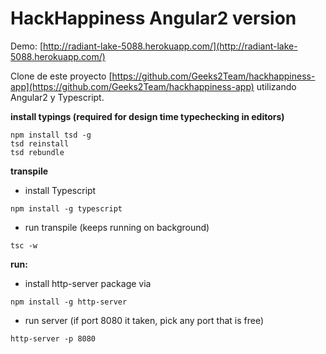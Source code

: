 # HackHappiness Angular2 version

Demo: [http://radiant-lake-5088.herokuapp.com/](http://radiant-lake-5088.herokuapp.com/)

Clone de este proyecto [https://github.com/Geeks2Team/hackhappiness-app](https://github.com/Geeks2Team/hackhappiness-app) utilizando Angular2 y Typescript.


**install typings (required for design time typechecking in editors)**
```
npm install tsd -g
tsd reinstall
tsd rebundle
```

**transpile**
- install Typescript
 ```
 npm install -g typescript
 ```
- run transpile (keeps running on background) 
 ```
 tsc -w
 ```

**run:**
- install http-server package via
 ```
 npm install -g http-server 
 ```
- run server (if port 8080 it taken, pick any port that is free)
 ```
 http-server -p 8080
 ```